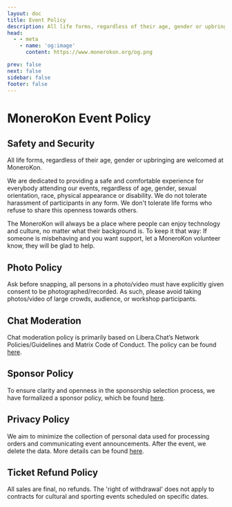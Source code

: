 ```yaml
---
layout: doc
title: Event Policy
description: All life forms, regardless of their age, gender or upbringing are welcomed at MoneroKon.
head:
  - - meta
    - name: 'og:image'
      content: https://www.monerokon.org/og.png

prev: false
next: false
sidebar: false
footer: false
---
```


# MoneroKon Event Policy

## Safety and Security

All life forms, regardless of their age, gender or upbringing are welcomed at MoneroKon.

We are dedicated to providing a safe and comfortable experience for everybody attending our events, regardless of age, gender, sexual orientation, race, physical appearance or disability. We do not tolerate harassment of participants in any form. We don't tolerate life forms who refuse to share this openness towards others.

The MoneroKon will always be a place where people can enjoy technology and culture, no matter what their background is. To keep it that way: If someone is misbehaving and you want support, let a MoneroKon volunteer know, they will be glad to help.

## Photo Policy

Ask before snapping, all persons in a photo/video must have explicitly given consent to be photographed/recorded. As such, please avoid taking photos/video of large crowds, audience, or workshop participants.

## Chat Moderation

Chat moderation policy is primarily based on Libera.Chat’s Network Policies/Guidelines and Matrix Code of Conduct. The policy can be found [here](/policies/chat_policy.md).

## Sponsor Policy

To ensure clarity and openness in the sponsorship selection process, we have formalized a sponsor policy, which be found [here](/policies/sponsorship_policy).

## Privacy Policy

We aim to minimize the collection of personal data used for processing orders and communicating event announcements. After the event, we delete the data. More details can be found [here](/policies/privacy_policy).

## Ticket Refund Policy

All sales are final, no refunds. The 'right of withdrawal' does not apply to contracts for cultural and sporting events scheduled on specific dates.
